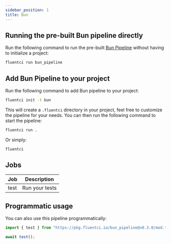 ```yaml
---
sidebar_position: 1
title: Bun
---
```


## Running the pre-built Bun pipeline directly

Run the following command to run the pre-built [Bun Pipeline](https://github.com/fluent-ci-templates/bun-pipeline) without having to initialize a project:

```bash
fluentci run bun_pipeline
```

## Add Bun Pipeline to your project

Run the following command to add Bun pipeline to your project:

```bash
fluentci init -t bun
```

This will create a `.fluentci` directory in your project, feel free to customize the pipeline for your needs.
You can then run the following command to start the pipeline:

```bash
fluentci run .
```

Or simply:

```bash
fluentci
```

## Jobs

| Job    | Description           |
| ------ | --------------------- |
| test   | Run your tests        |

## Programmatic usage

You can also use this pipeline programmatically:

```ts
import { test } from "https://pkg.fluentci.io/bun_pipeline@v0.3.0/mod.ts";

await test();
```
